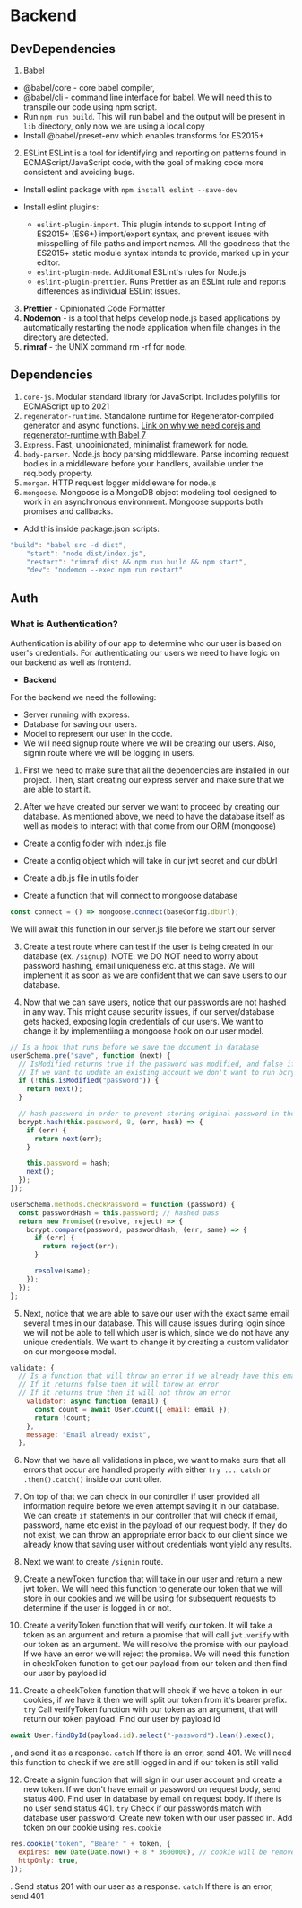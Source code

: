 # Backend

## DevDependencies

1. Babel

- @babel/core - core babel compiler,
- @babel/cli - command line interface for babel. We will need thiis to transpile our code using npm script.
- Run `npm run build`. This will run babel and the output will be present in `lib` directory, only now we are using a local copy
- Install @babel/preset-env which enables transforms for ES2015+

2. ESLint
   ESLint is a tool for identifying and reporting on patterns found in ECMAScript/JavaScript code, with the goal of making code more consistent and avoiding bugs.

- Install eslint package with `npm install eslint --save-dev`
- Install eslint plugins:

  - `eslint-plugin-import`. This plugin intends to support linting of ES2015+ (ES6+) import/export syntax, and prevent issues with misspelling of file paths and import names. All the goodness that the ES2015+ static module syntax intends to provide, marked up in your editor.
  - `eslint-plugin-node`. Additional ESLint's rules for Node.js
  - `eslint-plugin-prettier`. Runs Prettier as an ESLint rule and reports differences as individual ESLint issues.

3. **Prettier** - Opinionated Code Formatter
4. **Nodemon** - is a tool that helps develop node.js based applications by automatically restarting the node application when file changes in the directory are detected.
5. **rimraf** - the UNIX command rm -rf for node.

## Dependencies

1. `core-js`. Modular standard library for JavaScript. Includes polyfills for ECMAScript up to 2021
2. `regenerator-runtime`. Standalone runtime for Regenerator-compiled generator and async functions. [Link on why we need corejs and regenerator-runtime with Babel 7](https://stackoverflow.com/questions/53558916/babel-7-referenceerror-regeneratorruntime-is-not-defined)
3. `Express`. Fast, unopinionated, minimalist framework for node.
4. `body-parser`. Node.js body parsing middleware. Parse incoming request bodies in a middleware before your handlers, available under the req.body property.
5. `morgan`. HTTP request logger middleware for node.js
6. `mongoose`. Mongoose is a MongoDB object modeling tool designed to work in an asynchronous environment. Mongoose supports both promises and callbacks.

- Add this inside package.json scripts:

```js
"build": "babel src -d dist",
    "start": "node dist/index.js",
    "restart": "rimraf dist && npm run build && npm start",
    "dev": "nodemon --exec npm run restart"
```

## Auth

### What is Authentication?

Authentication is ability of our app to determine who our user is based on user's credentials.
For authenticating our users we need to have logic on our backend as well as frontend.

- **Backend**

For the backend we need the following:

- Server running with express.
- Database for saving our users.
- Model to represent our user in the code.
- We will need signup route where we will be creating our users. Also, signin route where we will be logging in users.

1. First we need to make sure that all the dependencies are installed in our project. Then, start creating our express server and make sure that we are able to start it.

2. After we have created our server we want to proceed by creating our database. As mentioned above, we need to have the database itself as well as models to interact with that come from our ORM (mongoose)

- Create a config folder with index.js file
- Create a config object which will take in our jwt secret and our dbUrl

- Create a db.js file in utils folder
- Create a function that will connect to mongoose database

```js
const connect = () => mongoose.connect(baseConfig.dbUrl);
```

We will await this function in our server.js file before we start our server

3. Create a test route where can test if the user is being created in our database (ex. `/signup`). NOTE: we DO NOT need to worry about password hashing, email uniqueness etc. at this stage. We will implement it as soon as we are confident that we can save users to our database.

4. Now that we can save users, notice that our passwords are not hashed in any way. This might cause security issues, if our server/database gets hacked, exposing login credentials of our users. We want to change it by implementiing a mongoose hook on our user model.

```js
// Is a hook that runs before we save the document in database
userSchema.pre("save", function (next) {
  // IsModified returns true if the password was modified, and false if it was not
  // If we want to update an existing account we don't want to run bcrypt function
  if (!this.isModified("password")) {
    return next();
  }

  // hash password in order to prevent storing original password in the database
  bcrypt.hash(this.password, 8, (err, hash) => {
    if (err) {
      return next(err);
    }

    this.password = hash;
    next();
  });
});
```

```js
userSchema.methods.checkPassword = function (password) {
  const passwordHash = this.password; // hashed pass
  return new Promise((resolve, reject) => {
    bcrypt.compare(password, passwordHash, (err, same) => {
      if (err) {
        return reject(err);
      }

      resolve(same);
    });
  });
};
```

5. Next, notice that we are able to save our user with the exact same email several times in our database. This will cause issues during login since we will not be able to tell which user is which, since we do not have any unique credentials. We want to change it by creating a custom validator on our mongoose model.

```js
validate: {
  // Is a function that will throw an error if we already have this email in our database
  // If it returns false then it will throw an error
  // If it returns true then it will not throw an error
    validator: async function (email) {
      const count = await User.count({ email: email });
      return !count;
    },
    message: "Email already exist",
  },
```

6. Now that we have all validations in place, we want to make sure that all errors that occur are handled properly with either `try ... catch` or `.then().catch()` inside our controller.

7. On top of that we can check in our controller if user provided all information require before we even attempt saving it in our database. We can create `if` statements in our controller that will check if email, password, name etc exist in the payload of our request body. If they do not exist, we can throw an appropriate error back to our client since we already know that saving user without credentials wont yield any results.

8. Next we want to create `/signin` route.

9. Create a newToken function that will take in our user and return a new jwt token. We will need this function to generate our token that we will store in our cookies and we will be using for subsequent requests to determine if the user is logged in or not.

10. Create a verifyToken function that will verify our token. It will take a token as an argument and return a promise that will call `jwt.verify` with our token as an argument. We will resolve the promise with our payload. If we have an error we will reject the promise. We will need this function in checkToken function to get our payload from our token and then find our user by payload id

11. Create a checkToken function that will check if we have a token in our cookies, if we have it then we will split our token from it's bearer prefix. `try` Call verifyToken function with our token as an argument, that will return our token payload. Find our user by payload id

```js
await User.findById(payload.id).select("-password").lean().exec();
```

, and send it as a response. `catch` If there is an error, send 401. We will need this function to check if we are still logged in and if our token is still valid

12. Create a signin function that will sign in our user account and create a new token. If we don't have email or password on request body, send status 400. Find user in database by email on request body. If there is no user send status 401. `try` Check if our passwords match with database user password. Create new token with our user passed in. Add token on our cookie using `res.cookie`

```js
res.cookie("token", "Bearer " + token, {
  expires: new Date(Date.now() + 8 * 3600000), // cookie will be removed after 8 hours
  httpOnly: true,
});
```

. Send status 201 with our user as a response. `catch` If there is an error, send 401
